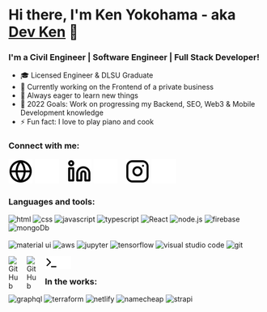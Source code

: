 # Hi there, I'm Ken Yokohama - aka [Dev Ken](https://kenyokohama.com/) 👋

<h3 align="left">I'm a Civil Engineer | Software Engineer | Full Stack Developer!</h3>

-   :mortar_board: Licensed Engineer & DLSU Graduate
-   :telescope: Currently working on the Frontend of a private business
-   :seedling: Always eager to learn new things
-   :goal_net: 2022 Goals: Work on progressing my Backend, SEO, Web3 & Mobile Development knowledge
-   :zap: Fun fact: I love to play piano and cook

<h3>Connect with me:</h3>

[![website](./img/globe-light.svg)](https://kenyokohama.com/#gh-light-mode-only)
[![website](./img/globe-dark.svg)](https://kenyokohama.com/#gh-dark-mode-only)
&nbsp;&nbsp;
[![website](./img/linkedin-light.svg)](https://ph.linkedin.com/in/ken-yokohama-bba021179#gh-light-mode-only)
[![website](./img/linkedin-dark.svg)](https://ph.linkedin.com/in/ken-yokohama-bba021179#gh-dark-mode-only)
&nbsp;&nbsp;
[![website](./img/instagram-light.svg)](https://www.instagram.com/kenyokohama/#gh-light-mode-only)
[![website](./img/instagram-dark.svg)](https://www.instagram.com/kenyokohama/#gh-dark-mode-only)

<h3>Languages and tools:</h3>

<p align="left">
  <span>
    <!-- HTML -->
    <img src="https://cdn.jsdelivr.net/gh/devicons/devicon/icons/html5/html5-original.svg" alt="html" width="40" height="40"/>
    <!-- CSS -->
    <img src="https://cdn.jsdelivr.net/gh/devicons/devicon/icons/css3/css3-original.svg" alt="css" width="40" height="40"/>
    <!-- JavaScript -->
    <img src="https://cdn.svgporn.com/logos/javascript.svg?response-content-disposition=attachment%3Bfilename%3Djavascript.svg" alt="javascript" width="40" height="40"/>
    <!-- Typescript -->
    <img src="https://cdn.svgporn.com/logos/typescript-icon.svg?" alt="typescript" width="40" height="40"/>
    <!-- React -->
    <img src="https://cdn.svgporn.com/logos/react.svg?response-content-disposition=attachment%3Bfilename%3Dreact.svg" class="filter-green" alt="React" width="40" height="40"/>
    <!-- Node.js -->
    <img src="https://cdn.jsdelivr.net/gh/devicons/devicon/icons/nodejs/nodejs-original.svg" alt="node.js" width="40" height="40"/>
    <!-- Firebase -->
    <img src="https://cdn.svgporn.com/logos/firebase.svg" alt="firebase" width="40" height="40"/>
    <!-- MongoDB -->
    <img src="https://cdn.jsdelivr.net/gh/devicons/devicon/icons/mongodb/mongodb-original.svg" alt="mongoDb" width="40" height="40"/>
    <br></br>
    <!-- Material UI -->
    <img src="https://cdn.svgporn.com/logos/material-ui.svg?response-content-disposition=attachment%3Bfilename%3Dmaterial-ui.svg" alt="material ui" width="40" height="40"/>
    <!-- Amazon AWS -->
    <img src="https://cdn.svgporn.com/logos/aws.svg?response-content-disposition=attachment%3Bfilename%3Daws.svg" alt="aws" width="40" height="40"/>
    <!-- Jupyter -->
    <img src="https://cdn.svgporn.com/logos/jupyter.svg?response-content-disposition=attachment%3Bfilename%3Djupyter.svg" alt="jupyter" width="40" height="40" />
    <!-- Tensorflow -->
    <img src="https://cdn.svgporn.com/logos/tensorflow.svg?response-content-disposition=attachment%3Bfilename%3Dtensorflow.svg" alt="tensorflow" width="40" height="40"/>
    <!-- VS Code -->
    <img src="https://cdn.svgporn.com/logos/visual-studio-code.svg?response-content-disposition=attachment%3Bfilename%3Dvisual-studio-code.svg" alt="visual studio code" width="40" height="40"/>
    <!-- Git -->
    <img src="https://cdn.svgporn.com/logos/git-icon.svg?response-content-disposition=attachment%3Bfilename%3Dgit-icon.svg" alt="git" width="40" height="40"/>

[<img align="left" alt="GitHub" width="26px" src="https://user-images.githubusercontent.com/3369400/139447912-e0f43f33-6d9f-45f8-be46-2df5bbc91289.png" style="padding-right:10px;" />](https://kenyokohama.com/about#gh-dark-mode-only)
[<img align="left" alt="GitHub" width="26px" src="https://user-images.githubusercontent.com/3369400/139448065-39a229ba-4b06-434b-bc67-616e2ed80c8f.png" style="padding-right:10px;" />](https://kenyokohama.com/about#gh-light-mode-only)
[<img align="left" alt="Terminal" width="26px" src="./img/terminal-light.svg" />](https://kenyokohama.com/about#gh-light-mode-only)
[<img align="left" alt="Terminal" width="26px" src="./img/terminal-dark.svg" />](https://kenyokohama.com/about#gh-dark-mode-only)
<br>

</span>

</p>

<h3>In the works:</h3>

<p>
  <span>
    <!-- Next.JS -->
    <img
    src="https://cdn.svgporn.com/logos/graphql.svg?response-content-disposition=attachment%3Bfilename%3Dgraphql.svg"
    alt="graphql" width="40" height="40"/>
    <!-- Svelte -->
    <img
    src="https://cdn.svgporn.com/logos/terraform-icon.svg?response-content-disposition=attachment%3Bfilename%3Dterraform-icon.svg"
    alt="terraform" width="40" height="40" />
    <!-- MySql -->
    <img src="https://cdn.svgporn.com/logos/netlify.svg?response-content-disposition=attachment%3Bfilename%3Dnetlify.svg" alt="netlify" width="40" height="40" />
    <!-- Vite -->
    <img
    src="https://cdn.svgporn.com/logos/namecheap.svg?response-content-disposition=attachment%3Bfilename%3Dnamecheap.svg"
    alt="namecheap" width="40" height="40" />
    <!-- Deno -->
    <img
    src="https://cdn.svgporn.com/logos/strapi-icon.svg?response-content-disposition=attachment%3Bfilename%3Dstrapi-icon.svg"
    alt="strapi" width="40" height="40" />
  </span>
</p>
